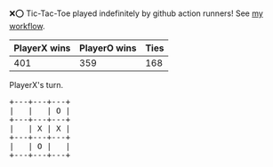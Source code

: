 :x::o: Tic-Tac-Toe played indefinitely by github action runners! See [my workflow](.github/workflows/play.yaml).

|PlayerX wins|PlayerO wins|Ties|
|-|-|-|
|401|359|168|

PlayerX's turn.

<pre>
+---+---+---+
|   |   | O |
+---+---+---+
|   | X | X |
+---+---+---+
|   | O |   |
+---+---+---+
</pre>